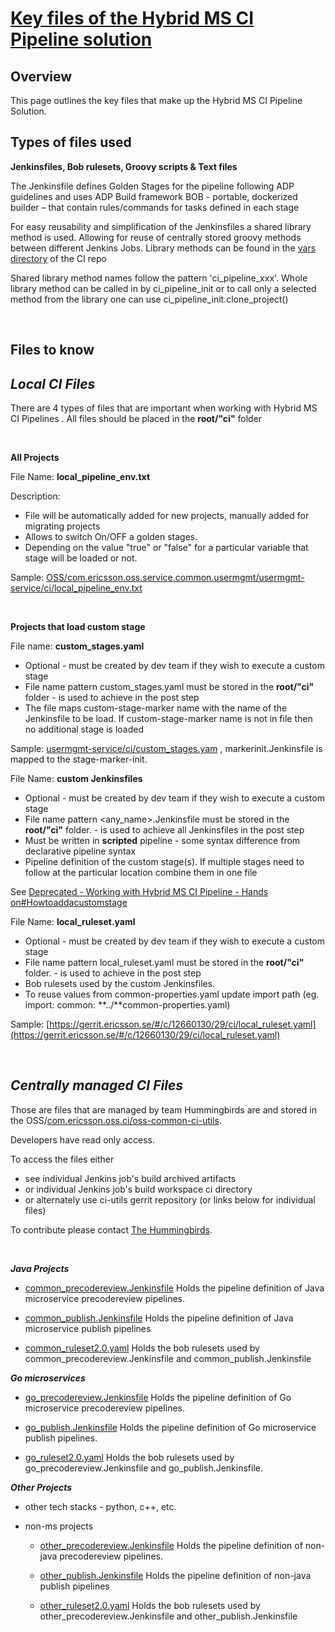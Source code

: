 # [Key files of the Hybrid MS CI Pipeline solution](https://eteamspace.internal.ericsson.com/display/DGBase/6.+Key+files+of+the+Hybrid+MS+CI+Pipeline+solution)

## Overview

This page outlines the key files that make up the Hybrid MS CI Pipeline Solution.

## Types of files used

**Jenkinsfiles, Bob rulesets, Groovy scripts & Text files**

The Jenkinsfile defines Golden Stages for the pipeline  following ADP guidelines and uses ADP Build  framework BOB - portable, dockerized builder – that contain rules/commands for tasks defined in each stage

For easy reusability and simplification of the Jenkinsfiles a shared library method is used. Allowing for reuse of centrally stored groovy methods between different Jenkins Jobs. Library methods can be found in the  [vars directory](https://gerrit.ericsson.se/gitweb?p=OSS/com.ericsson.oss.ci/oss-common-ci-utils.git;a=tree;f=vars;h=1e07fd714f28477a8dff0654b326d959a7978e96;hb=refs/heads/dVersion-2.0.0-hybrid)  of the CI repo

Shared library method names follow the pattern 'ci_pipeline_xxx'. Whole library method can be called in by ci_pipeline_init or to call only a selected method from the library one can use ci_pipeline_init.clone_project()

<br>

## Files to know

## ***Local CI Files***

There are 4 types of files that are important when working with Hybrid MS CI Pipelines . All files should be placed in the  **root/"ci"** folder

<br>

**All Projects**

File Name: **local_pipeline_env.txt**

Description:

* File will be automatically added for new projects, manually added for migrating projects
* Allows to switch On/OFF a golden stages.
* Depending on the value "true" or "false" for a particular variable that stage will be loaded or not.

Sample: [OSS/com.ericsson.oss.service.common.usermgmt/usermgmt-service/ci/local_pipeline_env.txt](https://gerrit.ericsson.se/gitweb?p=OSS/com.ericsson.oss.service.common.usermgmt/usermgmt-service.git;a=blob_plain;f=ci/local_pipeline_env.txt;hb=refs/heads/master)

<br>

**Projects that load custom stage**

File name: **custom_stages.yaml**

* Optional - must be created by dev team if they wish to execute a custom stage
* File name pattern  custom_stages.yaml  must be stored in the  **root/"ci"** folder - is used to achieve in the post step
* The file maps  custom-stage-marker name with the name of the Jenkinsfile to be load. If custom-stage-marker name is not in file then no additional stage is loaded

Sample:  [usermgmt-service/ci/custom_stages.yam](https://gerrit.ericsson.se/gitweb?p=OSS/com.ericsson.oss.service.common.usermgmt/usermgmt-service.git;a=blob_plain;f=ci/custom_stages.yaml;hb=refs/heads/master) , markerinit.Jenkinsfile is mapped to the stage-marker-init.

File Name: **custom Jenkinsfiles**

* Optional - must be created by dev team if they wish to execute a custom stage
* File name pattern <any_name>.Jenkinsfile must be stored in the  **root/"ci"** folder. - is used to achieve all Jenkinsfiles in the post step
* Must be written in  **scripted** pipeline - some syntax difference from declarative pipeline syntax
* Pipeline definition of the custom stage(s). If multiple stages need to follow at the particular location combine them in one file

See  [Deprecated - Working with Hybrid MS CI Pipeline - Hands on#Howtoaddacustomstage](https://eteamspace.internal.ericsson.com/display/DGBase/Deprecated+-+Working+with+Hybrid+MS+CI+Pipeline+-+Hands+on#DeprecatedWorkingwithHybridMSCIPipelineHandson-Howtoaddacustomstage)

File Name: **local_ruleset.yaml**

* Optional - must be created by dev team if they wish to execute a custom stage
* File name pattern  local_ruleset.yaml  must be stored in the  **root/"ci"** folder. - is used to achieve in the post step
* Bob rulesets used by the custom Jenkinsfiles.
* To reuse values from common-properties.yaml update import path (eg. import: common:  **../**common-properties.yaml)

Sample: [https://gerrit.ericsson.se/#/c/12660130/29/ci/local_ruleset.yaml](https://gerrit.ericsson.se/#/c/12660130/29/ci/local_ruleset.yaml)

<br>

## ***Centrally managed CI Files***

Those are files that are managed by team Hummingbirds are and stored in the OSS/[com.ericsson.oss.ci/oss-common-ci-utils](https://gerrit.ericsson.se/plugins/gitiles/OSS/com.ericsson.oss.ci/oss-common-ci-utils/).

Developers have read only access.

To access the files either

-   see individual Jenkins job's build archived artifacts
-   or individual Jenkins job's build workspace ci directory
-   or alternately use ci-utils gerrit repository (or links below for individual files)

To contribute please contact  [The Hummingbirds](mailto:PDLAEONICC@pdl.internal.ericsson.com).

<br>

***Java Projects***

* [common_precodereview.Jenkinsfile](https://gerrit.ericsson.se/plugins/gitiles/OSS/com.ericsson.oss.ci/oss-common-ci-utils/+/dVersion-2.0.0-hybrid/dsl/jenkinsFiles/common_precodereview.Jenkinsfile)
Holds the pipeline definition of Java microservice precodereview pipelines.

* [common_publish.Jenkinsfile](https://gerrit.ericsson.se/plugins/gitiles/OSS/com.ericsson.oss.ci/oss-common-ci-utils/+/dVersion-2.0.0-hybrid/dsl/jenkinsFiles/common_publish.Jenkinsfile)
Holds the pipeline definition of Java microservice publish pipelines

* [common_ruleset2.0.yaml](https://gerrit.ericsson.se/plugins/gitiles/OSS/com.ericsson.oss.ci/oss-common-ci-utils/+/dVersion-2.0.0-hybrid/dsl/rulesetFiles/common_ruleset2.0.yaml)
Holds the bob rulesets used by common_precodereview.Jenkinsfile and common_publish.Jenkinsfile

***Go microservices***

* [go_precodereview.Jenkinsfile](https://gerrit.ericsson.se/plugins/gitiles/OSS/com.ericsson.oss.ci/oss-common-ci-utils/+/refs/heads/dVersion-2.0.0-hybrid/dsl/jenkinsFiles/go_precodereview.Jenkinsfile)
Holds the pipeline definition of Go microservice precodereview pipelines.

* [go_publish.Jenkinsfile](https://gerrit.ericsson.se/plugins/gitiles/OSS/com.ericsson.oss.ci/oss-common-ci-utils/+/refs/heads/dVersion-2.0.0-hybrid/dsl/jenkinsFiles/go_publish.Jenkinsfile)
Holds the pipeline definition of Go microservice publish pipelines.

* [go_ruleset2.0.yaml](https://gerrit.ericsson.se/plugins/gitiles/OSS/com.ericsson.oss.ci/oss-common-ci-utils/+/refs/heads/dVersion-2.0.0-hybrid/dsl/rulesetFiles/go_ruleset2.0.yaml)
Holds the bob rulesets used by go_precodereview.Jenkinsfile and go_publish.Jenkinsfile.

***Other Projects***

- other tech stacks - python, c++, etc.

- non-ms projects

  * [other_precodereview.Jenkinsfile](https://gerrit.ericsson.se/plugins/gitiles/OSS/com.ericsson.oss.ci/oss-common-ci-utils/+/dVersion-2.0.0-hybrid/dsl/jenkinsFiles/other_precodereview.Jenkinsfile)
Holds the pipeline definition of non-java precodereview pipelines.
  * [other_publish.Jenkinsfile](https://gerrit.ericsson.se/plugins/gitiles/OSS/com.ericsson.oss.ci/oss-common-ci-utils/+/dVersion-2.0.0-hybrid/dsl/jenkinsFiles/other_publish.Jenkinsfile)
Holds the pipeline definition of non-java publish pipelines

  * [other_ruleset2.0.yaml](https://gerrit.ericsson.se/plugins/gitiles/OSS/com.ericsson.oss.ci/oss-common-ci-utils/+/dVersion-2.0.0-hybrid/dsl/rulesetFiles/other_ruleset2.0.yaml)
Holds the bob rulesets used by other_precodereview.Jenkinsfile and other_publish.Jenkinsfile
